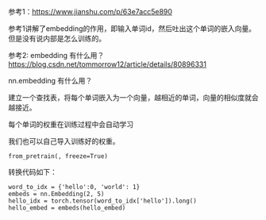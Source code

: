 参考1：https://www.jianshu.com/p/63e7acc5e890

参考1讲解了embedding的作用，即输入单词id，然后吐出这个单词的嵌入向量。但是没有说内部是怎么训练的。

参考2: embedding 有什么用？https://blog.csdn.net/tommorrow12/article/details/80896331


nn.embedding 有什么用？

建立一个查找表，将每个单词嵌入为一个向量，越相近的单词，向量的相似度就会越接近。

每个单词的权重在训练过程中会自动学习

我们也可以自己导入训练好的权重。

```
from_pretrain(, freeze=True)
```

转换代码如下：

```
word_to_idx = {'hello':0, 'world': 1}
embeds = nn.Embedding(2, 5)
hello_idx = torch.tensor(word_to_idx['hello']).long()
hello_embed = embeds(hello_embed)
```

